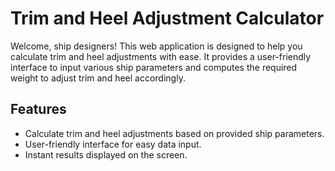 # Trim and Heel Adjustment Calculator

Welcome, ship designers! This web application is designed to help you calculate trim and heel adjustments with ease. It provides a user-friendly interface to input various ship parameters and computes the required weight to adjust trim and heel accordingly.

## Features

- Calculate trim and heel adjustments based on provided ship parameters.
- User-friendly interface for easy data input.
- Instant results displayed on the screen.

